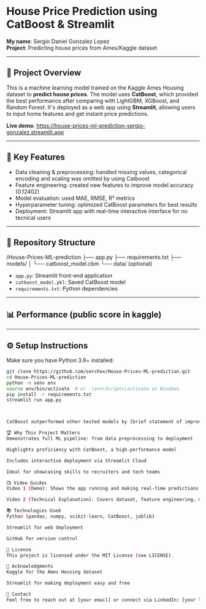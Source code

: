 # House Price Prediction using CatBoost & Streamlit

**My name**: Sergio Daniel Gonzalez Lopez  
**Project**: Predicting house prices from Ames/Kaggle dataset

---

## 🚀 Project Overview

This is a machine learning model trained on the Kaggle Ames Housing dataset to **predict house prices**. The model uses **CatBoost**, 
which provided the best performance after comparing with LightGBM, XGBoost, and Random Forest. It's deployed as a web app using **Streamlit**, 
allowing users to input home features and get instant price predictions.

**Live demo**: https://house-prices-ml-prediction-sergio-gonzalez.streamlit.app

---

## 🧠 Key Features

- Data cleaning & preprocessing: handled missing values, categorical encoding and scaling was omitted by using Catboost
- Feature engineering: created new features to improve model accuracy (0.12402)
- Model evaluation: used MAE, RMSE, R² metrics
- Hyperparameter tuning: optimized CatBoost parameters for best results
- Deployment: Streamlit app with real-time interactive interface for no tecnical users

---

## 📂 Repository Structure

/House-Prices-ML-prediction
├── app.py
├── requirements.txt
├── models/
│ └── catboost_model.cbm
└── data/ (optional)

- `app.py`: Streamlit front-end application
- `catboost_model.pkl`: Saved CatBoost model
- `requirements.txt`: Python dependencies

---

## 📊 Performance (public score in kaggle)
<blockquote class="imgur-embed-pub" lang="en" data-id="a/p0HTbNf" data-context="false" ><a href="//imgur.com/a/p0HTbNf"></a></blockquote><script async src="//s.imgur.com/min/embed.js" charset="utf-8"></script>

---
## ⚙️ Setup Instructions

Make sure you have Python 3.9+ installed:

```bash
git clone https://github.com/serchex/House-Prices-ML-prediction.git
cd House-Prices-ML-prediction
python -m venv env
source env/bin/activate  # or .\env\Scripts\activate on Windows
pip install -r requirements.txt
streamlit run app.py



CatBoost outperformed other tested models by [brief statement of improvement].

🏆 Why This Project Matters
Demonstrates full ML pipeline: from data preprocessing to deployment

Highlights proficiency with CatBoost, a high-performance model

Includes interactive deployment via Streamlit Cloud

Ideal for showcasing skills to recruiters and tech teams

📺 Video Guides
Video 1 (Demo): Shows the app running and making real-time predictions

Video 2 (Technical Explanation): Covers dataset, feature engineering, model selection, tuning, and deployment process

📚 Technologies Used
Python (pandas, numpy, scikit-learn, CatBoost, joblib)

Streamlit for web deployment

GitHub for version control

📝 License
This project is licensed under the MIT License (see LICENSE).

🙌 Acknowledgments
Kaggle for the Ames Housing dataset

Streamlit for making deployment easy and free

📩 Contact
Feel free to reach out at [your email] or connect via LinkedIn: [your linkedin URL].




